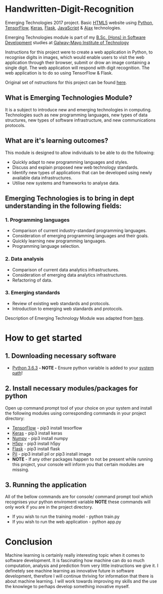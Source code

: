 # Handwritten-Digit-Recognition
Emerging Technologies 2017 project. Basic [HTML5](https://www.w3schools.com/html/html5_intro.asp) website using [Python](https://www.python.org/), [TensorFlow](https://www.tensorflow.org/), [Keras](https://keras.io/), [Flask](http://flask.pocoo.org/), [JavaScript](https://www.javascript.com/) & [Ajax](http://api.jquery.com/jquery.ajax/) technologies.

Emerging Technologies module is part of my [B.Sc. (Hons) in Software Development](https://www.gmit.ie/software-development/bachelor-science-honours-software-development) studies at [Galway-Mayo Institute of Technology](http://www.gmit.ie/)

Instructions for this project were to create a web application in Python, to recognise digits in images, which would enable users to visit the web application through their browser, submit or drow an image containing a single digit. The web application will respond with digit recognition. The web application is to do so using TensorFlow & Flask.

Original set of nstructions for this project can be found [here](https://emerging-technologies.github.io/problems/project.html).

## What is Emerging Technologies Module?
It is a subject to introduce new and emerging technologies in computing. Technologies such as new programming languages, new types of data structures, new types of software infrastructure, and new communications protocols.

## What are it's learning outcomes?
This module is designed to allow individuals to be able to do the following:
* Quickly adapt to new programming languages and styles.
* Discuss and explain proposed new web technology standards.
* Identify new types of applications that can be developed using newly available data infrastructures.
* Utilise new systems and frameworks to analyse data.

## Emerging Technologies is to bring in dept understanding in the following fields:
### 1. Programming languages
  * Comparison of current industry-standard programming languages.
  * Consideration of emerging programming languages and their goals.
  * Quickly learning new programming languages.
  * Programming language selection. 
### 2. Data analysis
  * Comparison of current data analytics infrastructures.
  * Consideration of emerging data analytics infrastructures.
  * Refactoring of data.
### 3. Emerging standards
  * Review of existing web standards and protocols.
  * Introduction to emerging web standards and protocols.
  
Description of Emerging Technology Module was adapted from [here](https://emerging-technologies.github.io/).

# How to get started
## 1. Downloading necessary software
  * [Python 3.6.3](https://www.python.org/downloads/) **- NOTE -** Ensure python variable is added to your [system path](https://www.google.ie/search?q=how+to+add+python+variable+to+path&rlz=1C1CHBF_enIE770IE770&oq=how+to+add+python+variable+to+path&aqs=chrome..69i57j0.17246j0j4&sourceid=chrome&ie=UTF-8)!
  
## 2. Install necessary modules/packages for python
Open up command prompt tool of your choice on your system and install the following modules using corresponding commands in your project directory:
  * [TensorFlow](https://www.tensorflow.org/) - pip3 install tesorflow
  * [Keras](https://keras.io/) - pip3 install keras
  * [Numpy](http://www.numpy.org/) - pip3 install numpy
  * [H5py](http://www.h5py.org/) - pip3 install h5py
  * [Flask](http://flask.pocoo.org/) - pip3 install flask
  * [Pil](https://python-pillow.org/) - pip3 install pil or pip3 install image
  * **NOTE** - If any other packages happen to not be present while running this project, your console will inform you that certain modules are missing.

## 3. Running the application
All of the bellow commands are for console/ command prompt tool which recognises your python enviroment variable **NOTE** these commands will only work if you are in the project directory.
  * If you wish to run the training model - python train.py
  * If you wish to run the web application - python app.py
  
# Conclusion
Machine learning is certainly really interesting topic when it comes to software development. It is fascinating how machine can do so much computation, analysis and prediction from very little instructions we give it. I definetely see machine learning as innovative future in software development, therefore I will continue thriving for information that there is about machine learning. I will work towards improving my skills and the use the knowlege to perhaps develop something inovative myself.
